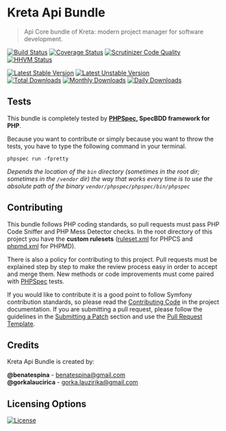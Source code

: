 # Kreta Api Bundle
> Api Core bundle of Kreta: modern project manager for software development.

[![Build Status](https://travis-ci.org/api-kreta-io/ApiBundle.svg?branch=master)](https://travis-ci.org/kreta-io/ApiBundle)
[![Coverage Status](https://img.shields.io/coveralls/kreta-io/ApiBundle.svg)](https://coveralls.io/r/kreta-io/ApiBundle)
[![Scrutinizer Code Quality](https://scrutinizer-ci.com/g/kreta-io/ApiBundle/badges/quality-score.png?b=master)](https://scrutinizer-ci.com/g/kreta-io/ApiBundle/?branch=master)
[![HHVM Status](http://hhvm.h4cc.de/badge/kreta/api-bundle.svg)](http://hhvm.h4cc.de/package/kreta/api-bundle)

[![Latest Stable Version](https://poser.pugx.org/kreta/api-bundle/v/stable.svg)](https://packagist.org/packages/kreta/api-bundle)
[![Latest Unstable Version](https://poser.pugx.org/kreta/api-bundle/v/unstable.svg)](https://packagist.org/packages/kreta/api-bundle)
&nbsp;&nbsp;&nbsp;&nbsp;&nbsp;&nbsp;&nbsp;&nbsp;&nbsp;&nbsp;
[![Total Downloads](https://poser.pugx.org/kreta/api-bundle/downloads.svg)](https://packagist.org/packages/kreta/api-bundle)
[![Monthly Downloads](https://poser.pugx.org/kreta/api-bundle/d/monthly.png)](https://packagist.org/packages/kreta/api-bundle)
[![Daily Downloads](https://poser.pugx.org/kreta/api-bundle/d/daily.png)](https://packagist.org/packages/kreta/api-bundle)

Tests
-----

This bundle is completely tested by **[PHPSpec][1], SpecBDD framework for PHP**.

Because you want to contribute or simply because you want to throw the tests, you have to type the following command
in your terminal.

    phpspec run -fpretty

*Depends the location of the `bin` directory (sometimes in the root dir; sometimes in the `/vendor` dir) the way that
works every time is to use the absolute path of the binary `vendor/phpspec/phpspec/bin/phpspec`*


Contributing
------------

This bundle follows PHP coding standards, so pull requests must pass PHP Code Sniffer and PHP Mess Detector
checks. In the root directory of this project you have the **custom rulesets** ([ruleset.xml]() for PHPCS and
[phpmd.xml]() for PHPMD).

There is also a policy for contributing to this project. Pull requests must
be explained step by step to make the review process easy in order to
accept and merge them. New methods or code improvements must come paired with [PHPSpec][1] tests.

If you would like to contribute it is a good point to follow Symfony contribution standards,
so please read the [Contributing Code][2] in the project
documentation. If you are submitting a pull request, please follow the guidelines
in the [Submitting a Patch][3] section and use the [Pull Request Template][4].

[1]: http://www.phpspec.net/
[2]: http://symfony.com/doc/current/contributing/code/index.html
[3]: http://symfony.com/doc/current/contributing/code/patches.html#check-list
[4]: http://symfony.com/doc/current/contributing/code/patches.html#make-a-pull-request

Credits
-------
Kreta Api Bundle is created by:
>
**@benatespina** - [benatespina@gmail.com](mailto:benatespina@gmail.com)<br/>
**@gorkalaucirica** - [gorka.lauzirika@gmail.com](mailto:gorka.lauzirika@gmail.com)

Licensing Options
-----------------
[![License](https://poser.pugx.org/kreta/api-bundle/license.svg)](https://github.com/kreta-io/kreta/blob/master/LICENSE.md)
